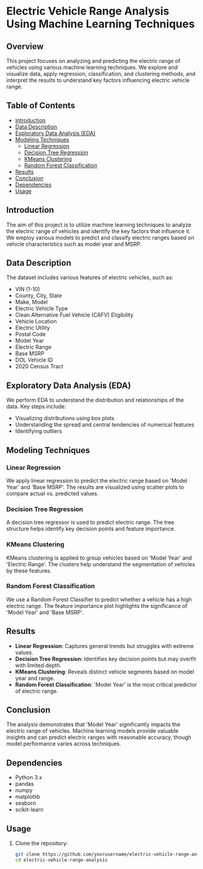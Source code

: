 # Electric Vehicle Range Analysis Using Machine Learning Techniques

## Overview

This project focuses on analyzing and predicting the electric range of vehicles using various machine learning techniques. We explore and visualize data, apply regression, classification, and clustering methods, and interpret the results to understand key factors influencing electric vehicle range.

## Table of Contents

- [Introduction](#introduction)
- [Data Description](#data-description)
- [Exploratory Data Analysis (EDA)](#exploratory-data-analysis-eda)
- [Modeling Techniques](#modeling-techniques)
  - [Linear Regression](#linear-regression)
  - [Decision Tree Regression](#decision-tree-regression)
  - [KMeans Clustering](#kmeans-clustering)
  - [Random Forest Classification](#random-forest-classification)
- [Results](#results)
- [Conclusion](#conclusion)
- [Dependencies](#dependencies)
- [Usage](#usage)

## Introduction

The aim of this project is to utilize machine learning techniques to analyze the electric range of vehicles and identify the key factors that influence it. We employ various models to predict and classify electric ranges based on vehicle characteristics such as model year and MSRP.

## Data Description

The dataset includes various features of electric vehicles, such as:

- VIN (1-10)
- County, City, State
- Make, Model
- Electric Vehicle Type
- Clean Alternative Fuel Vehicle (CAFV) Eligibility
- Vehicle Location
- Electric Utility
- Postal Code
- Model Year
- Electric Range
- Base MSRP
- DOL Vehicle ID
- 2020 Census Tract

## Exploratory Data Analysis (EDA)

We perform EDA to understand the distribution and relationships of the data. Key steps include:

- Visualizing distributions using box plots
- Understanding the spread and central tendencies of numerical features
- Identifying outliers

## Modeling Techniques

### Linear Regression

We apply linear regression to predict the electric range based on 'Model Year' and 'Base MSRP'. The results are visualized using scatter plots to compare actual vs. predicted values.

### Decision Tree Regression

A decision tree regressor is used to predict electric range. The tree structure helps identify key decision points and feature importance.

### KMeans Clustering

KMeans clustering is applied to group vehicles based on 'Model Year' and 'Electric Range'. The clusters help understand the segmentation of vehicles by these features.

### Random Forest Classification

We use a Random Forest Classifier to predict whether a vehicle has a high electric range. The feature importance plot highlights the significance of 'Model Year' and 'Base MSRP'.

## Results

- **Linear Regression**: Captures general trends but struggles with extreme values.
- **Decision Tree Regression**: Identifies key decision points but may overfit with limited depth.
- **KMeans Clustering**: Reveals distinct vehicle segments based on model year and range.
- **Random Forest Classification**: 'Model Year' is the most critical predictor of electric range.

## Conclusion

The analysis demonstrates that 'Model Year' significantly impacts the electric range of vehicles. Machine learning models provide valuable insights and can predict electric ranges with reasonable accuracy, though model performance varies across techniques.

## Dependencies

- Python 3.x
- pandas
- numpy
- matplotlib
- seaborn
- scikit-learn

## Usage

1. Clone the repository:
   ```bash
   git clone https://github.com/yourusername/electric-vehicle-range-analysis.git
   cd electric-vehicle-range-analysis
